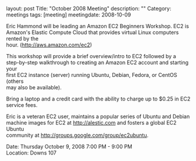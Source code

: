 layout: post
Title: "October 2008 Meeting"
description: ""
Category: meetings
tags: [meeting]
meetingdate: 2008-10-09

Eric Hammond will be leading an Amazon EC2 Beginners Workshop. EC2 is Amazon's 
Elastic Compute Cloud that provides virtual Linux computers rented by the      
hour. (http://aws.amazon.com/ec2)                                              
                                                                             
This workshop will provide a brief overview/intro to EC2 followed by a         
step-by-step walkthrough to creating an Amazon EC2 account and starting your   
first EC2 instance (server) running Ubuntu, Debian, Fedora, or CentOS (others  
may also be available).                                                        
                                                                             
Bring a laptop and a credit card with the ability to charge up to $0.25 in EC2 
service fees.                                                                  
                                                                             
Eric is a veteran EC2 user, maintains a popular series of Ubuntu and Debian    
machine images for EC2 at http://alestic.com and fosters a global EC2 Ubuntu   
community at http://groups.google.com/group/ec2ubuntu.                         
                                                                             
Date: Thursday October 9, 2008 7:00 PM - 9:00 PM                                 
Location: Downs 107                                         
